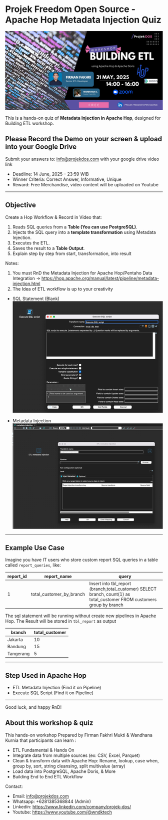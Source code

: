 # Projek Freedom Open Source - Apache Hop Metadata Injection Quiz

![Alt text](https://github.com/projekdos/etl_workshop_apache_hop_batch1/blob/main/Image/Header.jpeg)

This is a hands-on quiz of **Metadata Injection in Apache Hop**, designed for Building ETL workshop.

## Please Record the Demo on your screen & upload into your Google Drive

Submit your answers to: info@projekdos.com with your google drive video link

- Deadline: 14 June, 2025 – 23:59 WIB  
- Winner Criteria: Correct Answer, Informative, Unique
- Reward: Free Merchandise, video content will be uploaded on Youtube

---

## Objective

Create a Hop Workflow & Record in Video that:
1. Reads SQL queries from a **Table (You can use PostgreSQL)**.
2. Injects the SQL query into a **template transformation** using Metadata Injection.
3. Executes the ETL.
4. Saves the result to a **Table Output**.
5. Explain step by step from start, transformation, into result

Notes: 

1. You must RnD the Metadata Injection for Apache Hop/Pentaho Data Integration -> https://hop.apache.org/manual/latest/pipeline/metadata-injection.html
2. The Idea of ETL workflow is up to your creativity

- SQL Statement (Blank)
![Alt text](https://github.com/projekdos/etl_workshop_apache_hop_batch1/blob/main/Image/sql_statement.png)

- Metadata Injection
![Alt text](https://github.com/projekdos/etl_workshop_apache_hop_batch1/blob/main/Image/metadata_injection.png)

---

## Example Use Case

Imagine you have IT users who store custom report SQL queries in a table called `report_queries`, like:

| report_id | report_name                  | query                                                                                                                  |
|-----------|------------------------------|------------------------------------------------------------------------------------------------------------------------|
| 1         | total_customer_by_branch     | Insert into tbl_report (branch,total_customer) SELECT branch, count(1) as total_customer FROM customers group by branch|

The sql statement will be running without create new pipelines in Apache Hop. The Result will be stored in `tbl_report` as output

| branch    | total_customer               |
|-----------|------------------------------|
| Jakarta   | 10     					   |
| Bandung   | 15     					   |
| Tangerang | 5     					   |

---

## Step Used in Apache Hop

- ETL Metadata Injection (Find it on Pipeline)
- Execute SQL Script (Find it on Pipeline)

---

Good luck, and happy RnD!

## About this workshop & quiz

This hands-on workshop Prepared by Firman Fakhri Mukti & Wandhana Kurnia that participants can learn :

- ETL Fundamental & Hands On
- Integrate data from multiple sources (ex: CSV, Excel, Parquet)
- Clean & transform data with Apache Hop: Rename, lookup, case when, group by, sort, string cleansing, split multivalue (array)
- Load data into PostgreSQL, Apache Doris, & More
- Building End to End ETL Workflow


Contact:
 - Email: info@projekdos.com
 - Whatsapp: +6281385368844 (Admin)
 - Linkedin: https://www.linkedin.com/company/projek-dos/
 - Youtube: https://www.youtube.com/@wndktech